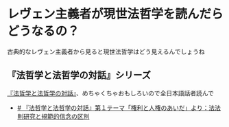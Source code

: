 # レヴェン主義者が現世法哲学を読んだらどうなるの？
古典的なレヴェン主義者から見ると現世法哲学はどう見えるんでしょうね

## 『法哲学と法哲学の対話』シリーズ
[『法哲学と法哲学の対話』](https://www.yuhikaku.co.jp/books/detail/9784641125933)、めちゃくちゃおもしろいので全日本語話者読んで

- [# 『法哲学と法哲学の対話』第１テーマ「権利と人権のあいだ」より：法法則研究と規範的信念の区別](https://github.com/SkurlavenijaMavija/rechtsphilosophie/blob/main/levenen_akrantiel/set20230402.md)